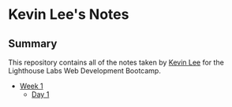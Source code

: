 # Kevin Lee's Notes

## Summary 

This repository contains all of the notes taken by [Kevin Lee](https://github.com/KLSeung) for the Lighthouse Labs Web Development Bootcamp.

* [Week 1](/Week1)
  * [Day 1](/Week1/Day1)

